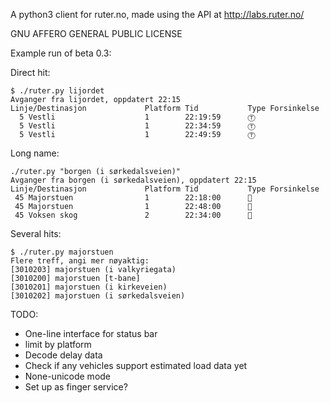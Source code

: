 A python3 client for ruter.no, made using the API at http://labs.ruter.no/

GNU AFFERO GENERAL PUBLIC LICENSE

Example run of beta 0.3:


Direct hit:

```
$ ./ruter.py lijordet
Avganger fra lijordet, oppdatert 22:15
Linje/Destinasjon             Platform Tid           Type Forsinkelse
  5 Vestli                    1        22:19:59      Ⓣ
  5 Vestli                    1        22:34:59      Ⓣ
  5 Vestli                    1        22:49:59      Ⓣ
```

Long name:

```
./ruter.py "borgen (i sørkedalsveien)"
Avganger fra borgen (i sørkedalsveien), oppdatert 22:15
Linje/Destinasjon             Platform Tid           Type Forsinkelse
 45 Majorstuen                1        22:18:00      🚌
 45 Majorstuen                1        22:48:00      🚌
 45 Voksen skog               2        22:34:00      🚌
```

Several hits:

```
$ ./ruter.py majorstuen
Flere treff, angi mer nøyaktig:
[3010203] majorstuen (i valkyriegata)
[3010200] majorstuen [t-bane]
[3010201] majorstuen (i kirkeveien)
[3010202] majorstuen (i sørkedalsveien)
```

TODO:
* One-line interface for status bar
* limit by platform
* Decode delay data
* Check if any vehicles support estimated load data yet
* None-unicode mode
* Set up as finger service?
